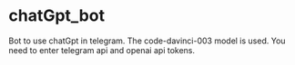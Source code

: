 # chatGpt_bot
Bot to use chatGpt in telegram. The code-davinci-003 model is used. You need to enter telegram api and openai api tokens.
